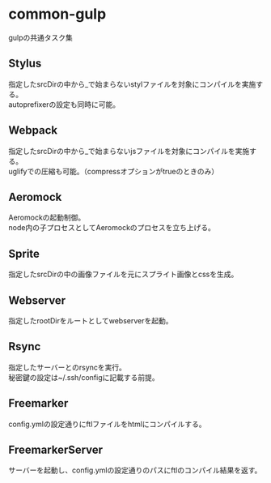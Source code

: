 # common-gulp
gulpの共通タスク集  

## Stylus
指定したsrcDirの中から_で始まらないstylファイルを対象にコンパイルを実施する。  
autoprefixerの設定も同時に可能。  

## Webpack
指定したsrcDirの中から_で始まらないjsファイルを対象にコンパイルを実施する。  
uglifyでの圧縮も可能。（compressオプションがtrueのときのみ）

## Aeromock
Aeromockの起動制御。  
node内の子プロセスとしてAeromockのプロセスを立ち上げる。  

## Sprite
指定したsrcDirの中の画像ファイルを元にスプライト画像とcssを生成。  

## Webserver
指定したrootDirをルートとしてwebserverを起動。  

## Rsync
指定したサーバーとのrsyncを実行。  
秘密鍵の設定は~/.ssh/configに記載する前提。  

## Freemarker
config.ymlの設定通りにftlファイルをhtmlにコンパイルする。  

## FreemarkerServer
サーバーを起動し、config.ymlの設定通りのパスにftlのコンパイル結果を返す。  
